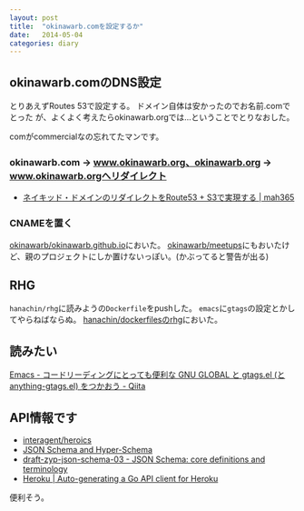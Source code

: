 ```yaml
---
layout: post
title:  "okinawarb.comを設定するか"
date:   2014-05-04
categories: diary
---
```


## okinawarb.comのDNS設定
とりあえずRoutes 53で設定する。
ドメイン自体は安かったのでお名前.comでとった
が、よくよく考えたらokinawarb.orgでは...ということでとりなおした。

comがcommercialなの忘れてたマンです。

### okinawarb.com -> www.okinawarb.org、okinawarb.org -> www.okinawarb.orgへリダイレクト
- [ネイキッド・ドメインのリダイレクトをRoute53 + S3で実現する | mah365](http://blog.mah-lab.com/2013/05/09/naked-domain-redirect-with-route53-s3/)


### CNAMEを置く
[okinawarb/okinawarb.github.io](https://github.com/okinawarb/okinawarb.github.io/)においた。
[okinawarb/meetups](https://github.com/okinawarb/meetups)にもおいたけど、親のプロジェクトにしか置けないっぽい。(かぶってると警告が出る)

## RHG
`hanachin/rhg`に読みようの`Dockerfile`をpushした。
`emacs`に`gtags`の設定とかしてやらねばならぬ。
[hanachin/dockerfilesのrhg](https://github.com/hanachin/dockerfiles/tree/master/rhg)においた。

## 読みたい
[Emacs - コードリーディングにとっても便利な GNU GLOBAL と gtags.el (と anything-gtags.el) をつかおう - Qiita](http://qiita.com/yewton@github/items/d9e686d2f2a092321e34)

## API情報です
- [interagent/heroics](https://github.com/interagent/heroics)
- [JSON Schema and Hyper-Schema](http://json-schema.org/)
- [draft-zyp-json-schema-03 - JSON Schema: core definitions and terminology](https://tools.ietf.org/html/draft-zyp-json-schema-03)
- [Heroku | Auto-generating a Go API client for Heroku](https://blog.heroku.com/archives/2014/1/9/auto_generating_a_go_api_client_for_heroku)

便利そう。
